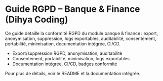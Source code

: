 # Guide RGPD – Banque & Finance (Dihya Coding)

Ce guide détaille la conformité RGPD du module banque & finance : export, anonymisation, suppression, logs exportables, auditabilité, consentement, portabilité, minimisation, documentation intégrée, CI/CD.

- Export/suppression RGPD, anonymisation, auditabilité
- Consentement, portabilité, minimisation, logs exportables
- Documentation intégrée, CI/CD, badges conformité

Pour plus de détails, voir le README et la documentation intégrée.
